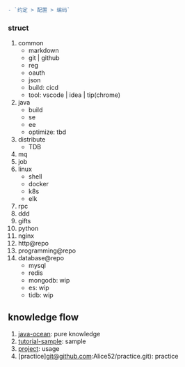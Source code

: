 ```diff
- `约定 > 配置 > 编码`
```

### struct

1. common
   - markdown
   - git | github
   - reg
   - oauth
   - json
   - build: cicd
   - tool: vscode | idea | tip(chrome)
2. java
   - build
   - se
   - ee
   - optimize: tbd
3. distribute
   - TDB
4. mq
5. job
6. linux
   - shell
   - docker
   - k8s
   - elk
7. rpc
8. ddd
9. gifts
10. python
11. nginx
12. http@repo
13. programming@repo
14. database@repo
    - mysql
    - redis
    - mongodb: wip
    - es: wip
    - tidb: wip

## knowledge flow

1. [java-ocean](git@github.com:Alice52/java-ocean.git): pure knowledge
2. [tutorial-sample](git@github.com:Alice52/tutorials-sample.git): sample
3. [project](git@github.com:Alice52/project.git): usage
4. [practice]git@github.com:Alice52/practice.git): practice
